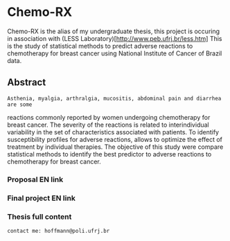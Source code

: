 # Chemo-RX
Chemo-RX is the alias of my undergraduate thesis, this project is occuring in association with (LESS Laboratory)[http://www.peb.ufrj.br/less.htm] 
This is the study of statistical methods to predict adverse reactions to chemotherapy for breast cancer using National Institute of Cancer of Brazil data.

## Abstract
	Asthenia, myalgia, arthralgia, mucositis, abdominal pain and diarrhea are some
reactions commonly reported by women undergoing chemotherapy for breast cancer.
The severity of the reactions is related to interindividual variability in the set
of characteristics associated with patients. To identify susceptibility profiles for adverse
reactions, allows to optimize the effect of treatment by individual therapies.
The objective of this study were compare statistical methods to identify the best predictor to
adverse reactions to chemotherapy for breast cancer. 

### Proposal EN link

### Final project EN link

### Thesis full content
	contact me: hoffmann@poli.ufrj.br